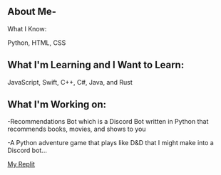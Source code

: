 ## About Me-

What I Know:

Python, HTML, CSS



## What I'm Learning and I Want to Learn:

JavaScript, Swift, C++, C#, Java, and Rust



## What I'm Working on:

-Recommendations Bot which is a Discord Bot written in Python that recommends books, movies, and shows to you

-A Python adventure game that plays like D&D that I might make into a Discord bot...


[My Replit](https://replit.com/@robertrover811/)
